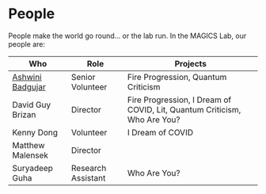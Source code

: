 # People

People make the world go round... or the lab run. In the MAGICS Lab, our people are:

| Who | Role | Projects |
|---|---|---|
| [Ashwini Badgujar](https://www.linkedin.com/in/ashwinibadgujar/) | Senior Volunteer | Fire Progression, Quantum Criticism |
| David Guy Brizan | Director | Fire Progression, I Dream of COVID, Lit, Quantum Criticism, Who Are You? |
| Kenny Dong | Volunteer | I Dream of COVID |
| Matthew Malensek | Director | |
| Suryadeep Guha | Research Assistant | Who Are You? |
